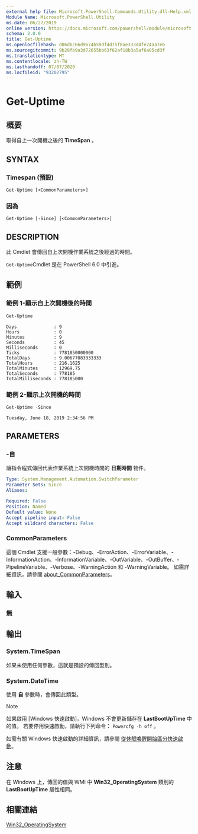 ```yaml
---
external help file: Microsoft.PowerShell.Commands.Utility.dll-Help.xml
Module Name: Microsoft.PowerShell.Utility
ms.date: 06/27/2019
online version: https://docs.microsoft.com/powershell/module/microsoft.powershell.utility/get-uptime?view=powershell-7.1&WT.mc_id=ps-gethelp
schema: 2.0.0
title: Get-Uptime
ms.openlocfilehash: d06dbc66d9674b59df4d75f8ae333d4fe24aa7eb
ms.sourcegitcommit: 9b28fb9a3d72655bb63f62af18b3a5af6a05cd3f
ms.translationtype: MT
ms.contentlocale: zh-TW
ms.lasthandoff: 07/07/2020
ms.locfileid: "93202795"
---
```

# Get-Uptime

## 概要
取得自上一次開機之後的 **TimeSpan** 。

## SYNTAX

### Timespan (預設) 

```
Get-Uptime [<CommonParameters>]
```

### 因為

```
Get-Uptime [-Since] [<CommonParameters>]
```

## DESCRIPTION

此 Cmdlet 會傳回自上次開機作業系統之後經過的時間。

`Get-Uptime`Cmdlet 是在 PowerShell 6.0 中引進。

## 範例

### 範例 1-顯示自上次開機後的時間

```powershell
Get-Uptime
```

```Output
Days              : 9
Hours             : 0
Minutes           : 9
Seconds           : 45
Milliseconds      : 0
Ticks             : 7781850000000
TotalDays         : 9.00677083333333
TotalHours        : 216.1625
TotalMinutes      : 12969.75
TotalSeconds      : 778185
TotalMilliseconds : 778185000
```

### 範例 2-顯示上次開機的時間

```powershell
Get-Uptime -Since
```

```Output
Tuesday, June 18, 2019 2:34:56 PM
```

## PARAMETERS

### -自

讓指令程式傳回代表作業系統上次開機時間的 **日期時間** 物件。

```yaml
Type: System.Management.Automation.SwitchParameter
Parameter Sets: Since
Aliases:

Required: False
Position: Named
Default value: None
Accept pipeline input: False
Accept wildcard characters: False
```

### CommonParameters

這個 Cmdlet 支援一般參數：-Debug、-ErrorAction、-ErrorVariable、-InformationAction、-InformationVariable、-OutVariable、-OutBuffer、-PipelineVariable、-Verbose、-WarningAction 和 -WarningVariable。 如需詳細資訊，請參閱 [about_CommonParameters](https://go.microsoft.com/fwlink/?LinkID=113216)。

## 輸入

### 無

## 輸出

### System.TimeSpan

如果未使用任何參數，這就是預設的傳回型別。

### System.DateTime

使用 **自** 參數時，會傳回此類型。

> [!NOTE]
> 如果啟用 [Windows 快速啟動]，Windows 不會更新儲存在 **LastBootUpTime** 中的值。 若要停用快速啟動，請執行下列命令： `Powercfg -h off` 。
>
> 如需有關 Windows 快速啟動的詳細資訊，請參閱 [從休眠喚醒開始區分快速啟動](/windows-hardware/drivers/kernel/distinguishing-fast-startup-from-wake-from-hibernation)。

## 注意

在 Windows 上，傳回的值與 WMI 中 **Win32_OperatingSystem** 類別的 **LastBootUpTime** 屬性相同。

## 相關連結

[Win32_OperatingSystem](/windows/win32/cimwin32prov/win32-operatingsystem#properties)

